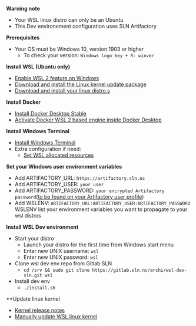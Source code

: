 **Warning note**
- Your WSL linux distro can only be an Ubuntu
- This Dev environement configuration uses SLN Artifactory

**Prerequisites**
- Your OS must be Windows 10, version 1903 or higher
    - To check your version: `Windows logo key + R: winver`  

**Install WSL (Ubuntu only)**
- [Enable WSL 2 feature on Windows](https://docs.microsoft.com/fr-fr/windows/wsl/install-win10#manual-installation-steps)
- [Download and install the Linux kernel update package](https://aka.ms/wsl2kernel)
- [Download and install your linux distro.s](https://docs.microsoft.com/fr-fr/windows/wsl/install-manual)

**Install Docker**
- [Install Docker Desktop Stable](https://hub.docker.com/editions/community/docker-ce-desktop-windows/)
- [Activate Docker WSL 2 based engine inside Docker Desktop](https://docs.docker.com/docker-for-windows/wsl/)

**Install Windows Terminal**
- [Install Windows Terminal](https://docs.microsoft.com/fr-fr/windows/terminal/get-started)
- Extra configuration if need:
    - [Set WSL allocated resources](https://docs.microsoft.com/fr-fr/windows/wsl/wsl-config#configure-global-options-with-wslconfig)

**Set your Windows user environment variables**
- Add ARTIFACTORY_URL: `https://artifactory.sln.nc`
- Add ARTIFACTORY_USER: `your user`
- Add ARTIFACTORY_PASSWORD: `your encrypted Artifactory password`([to be found on your Artifactory user profile](https://artifactory.sln.nc/artifactory/webapp/#/profile))
- Add WSLENV: `ARTIFACTORY_URL:ARTIFACTORY_USER:ARTIFACTORY_PASSWORD`  
  WSLENV list your environment variables you want to propagate to your wsl distros

**Install WSL Dev environment**
- Start your distro
    - Launch your distro for the first time from Windows start menu
    - Enter new UNIX username: `wsl`
    - Enter new UNIX password: `wsl`
- Clone wsl dev env repo from Gitlab SLN
    - `cd /srv && sudo git clone https://gitlab.sln.nc/archi/wsl-dev-sln.git wsl`
- Install dev env
    - `./install.sh`

**Update linux kernel
- [Kernel release notes](https://github.com/MicrosoftDocs/wsl/blob/main/WSL/kernel-release-notes.md)
- [Manually update WSL linux kernel](https://docs.microsoft.com/fr-fr/windows/wsl/install-manual#step-4---download-the-linux-kernel-update-package)
